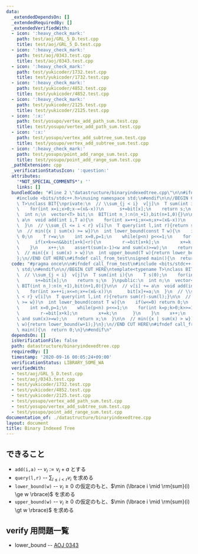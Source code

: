 ```yaml
---
data:
  _extendedDependsOn: []
  _extendedRequiredBy: []
  _extendedVerifiedWith:
  - icon: ':heavy_check_mark:'
    path: test/aoj/GRL_5_D.test.cpp
    title: test/aoj/GRL_5_D.test.cpp
  - icon: ':heavy_check_mark:'
    path: test/aoj/0343.test.cpp
    title: test/aoj/0343.test.cpp
  - icon: ':heavy_check_mark:'
    path: test/yukicoder/1732.test.cpp
    title: test/yukicoder/1732.test.cpp
  - icon: ':heavy_check_mark:'
    path: test/yukicoder/4852.test.cpp
    title: test/yukicoder/4852.test.cpp
  - icon: ':heavy_check_mark:'
    path: test/yukicoder/2125.test.cpp
    title: test/yukicoder/2125.test.cpp
  - icon: ':x:'
    path: test/yosupo/vertex_add_path_sum.test.cpp
    title: test/yosupo/vertex_add_path_sum.test.cpp
  - icon: ':x:'
    path: test/yosupo/vertex_add_subtree_sum.test.cpp
    title: test/yosupo/vertex_add_subtree_sum.test.cpp
  - icon: ':heavy_check_mark:'
    path: test/yosupo/point_add_range_sum.test.cpp
    title: test/yosupo/point_add_range_sum.test.cpp
  _pathExtension: cpp
  _verificationStatusIcon: ':question:'
  attributes:
    '*NOT_SPECIAL_COMMENTS*': ''
    links: []
  bundledCode: "#line 2 \"datastructure/binaryindexedtree.cpp\"\n\n#ifndef call_from_test\n\
    #include <bits/stdc++.h>\nusing namespace std;\n#endif\n\n//BEGIN CUT HERE\ntemplate<typename\
    \ T>\nclass BIT{\nprivate:\n  // \\sum_{j < i}  v[j]\n  T sum(int i){\n    T s(0);\n\
    \    for(int x=i;x>0;x-=(x&-x))\n      s+=bit[x];\n    return s;\n  }\npublic:\n\
    \  int n;\n  vector<T> bit;\n  BIT(int n_):n(n_+1),bit(n+1,0){}\n\n  // v[i] +=\
    \ a\n  void add(int i,T a){\n    for(int x=++i;x<=n;x+=(x&-x))\n      bit[x]+=a;\n\
    \  }\n  // \\sum_{l <= i < r} v[i]\n  T query(int l,int r){return sum(r)-sum(l);}\n\
    \n  // min({x | sum(x) >= w})\n  int lower_bound(const T w){\n    if(w<=0) return\
    \ 0;\n    T r=w;\n    int x=0,p=1;\n    while(p<n) p<<=1;\n    for(int k=p;k>0;k>>=1){\n\
    \      if(x+k<=n&&bit[x+k]<r){\n        r-=bit[x+k];\n        x+=k;\n      }\n\
    \    }\n    x++;\n    assert(sum(x-1)<w and sum(x)>=w);\n    return x;\n  }\n\n\
    \  // min({x | sum(x) > w})\n  int upper_bound(T w){return lower_bound(w+1);}\n\
    };\n//END CUT HERE\n#ifndef call_from_test\nsigned main(){\n  return 0;\n}\n#endif\n"
  code: "#pragma once\n\n#ifndef call_from_test\n#include <bits/stdc++.h>\nusing namespace\
    \ std;\n#endif\n\n//BEGIN CUT HERE\ntemplate<typename T>\nclass BIT{\nprivate:\n\
    \  // \\sum_{j < i}  v[j]\n  T sum(int i){\n    T s(0);\n    for(int x=i;x>0;x-=(x&-x))\n\
    \      s+=bit[x];\n    return s;\n  }\npublic:\n  int n;\n  vector<T> bit;\n \
    \ BIT(int n_):n(n_+1),bit(n+1,0){}\n\n  // v[i] += a\n  void add(int i,T a){\n\
    \    for(int x=++i;x<=n;x+=(x&-x))\n      bit[x]+=a;\n  }\n  // \\sum_{l <= i\
    \ < r} v[i]\n  T query(int l,int r){return sum(r)-sum(l);}\n\n  // min({x | sum(x)\
    \ >= w})\n  int lower_bound(const T w){\n    if(w<=0) return 0;\n    T r=w;\n\
    \    int x=0,p=1;\n    while(p<n) p<<=1;\n    for(int k=p;k>0;k>>=1){\n      if(x+k<=n&&bit[x+k]<r){\n\
    \        r-=bit[x+k];\n        x+=k;\n      }\n    }\n    x++;\n    assert(sum(x-1)<w\
    \ and sum(x)>=w);\n    return x;\n  }\n\n  // min({x | sum(x) > w})\n  int upper_bound(T\
    \ w){return lower_bound(w+1);}\n};\n//END CUT HERE\n#ifndef call_from_test\nsigned\
    \ main(){\n  return 0;\n}\n#endif\n"
  dependsOn: []
  isVerificationFile: false
  path: datastructure/binaryindexedtree.cpp
  requiredBy: []
  timestamp: '2020-09-16 00:05:24+09:00'
  verificationStatus: LIBRARY_SOME_WA
  verifiedWith:
  - test/aoj/GRL_5_D.test.cpp
  - test/aoj/0343.test.cpp
  - test/yukicoder/1732.test.cpp
  - test/yukicoder/4852.test.cpp
  - test/yukicoder/2125.test.cpp
  - test/yosupo/vertex_add_path_sum.test.cpp
  - test/yosupo/vertex_add_subtree_sum.test.cpp
  - test/yosupo/point_add_range_sum.test.cpp
documentation_of: ./datastructure/binaryindexedtree.cpp
layout: document
title: Binary Indexed Tree
---
```


## できること
- `add(i,a)`
-- $v_i := v_i + a$ とする
- `query(l,r)`
-- $\sum_{l \leq i \lt r} v_i$ を求める
- `lower_bound(w)`
-- $v_i \geq 0$ の仮定のもと、$\min (\lbrace i \mid \rm{sum}(i) \ge w \rbrace)$ を求める
- `upper_bound(w)`
-- $v_i \geq 0$ の仮定のもと、$\min (\lbrace i \mid \rm{sum}(i) \gt w \rbrace)$ を求める

## verify 用問題一覧
- lower_bound
-- [AOJ 0343](http://judge.u-aizu.ac.jp/onlinejudge/description.jsp?id=0343)
